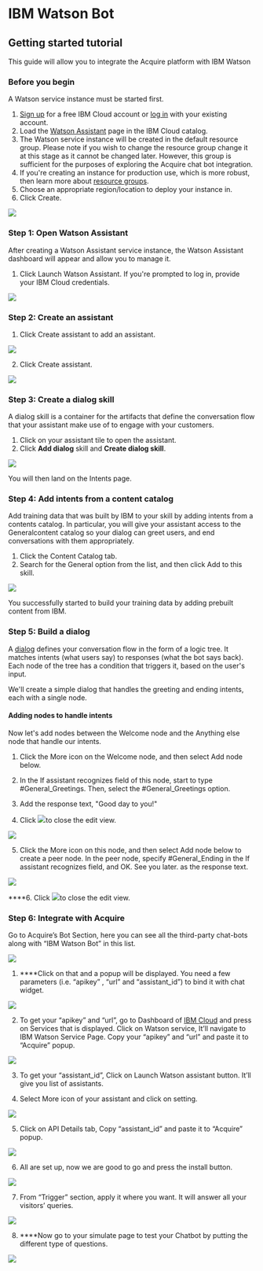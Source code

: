 # IBM Watson Bot

## **Getting started tutorial**

This guide will allow you to integrate the Acquire platform with IBM Watson

### **Before you begin**

A Watson service instance must be started first.

1. [Sign up](https://cloud.ibm.com/catalog/services/watson-assistant) for a free IBM Cloud account or [log in](https://cloud.ibm.com/catalog/services/watson-assistant) with your existing account.
2. Load the [Watson Assistant](https://cloud.ibm.com/catalog/services/watson-assistant) page in the IBM Cloud catalog.
3. The Watson service instance will be created in the default resource group. Please note if you wish to change the resource group change it at this stage as it cannot be changed later. However, this group is sufficient for the purposes of exploring the Acquire chat bot integration.
4. If you're creating an instance for production use, which is more robust, then learn more about [resource groups](https://cloud.ibm.com/docs/resources/bestpractice_rgs#bp_resourcegroups).
5. Choose an appropriate region/location to deploy your instance in.
5. Click Create.

![](https://lh3.googleusercontent.com/wfrUpTVd8FG1o_sO6EZ2bxeJQizZyDPJfkwJocDEbgPPufnGxnUid1seb8oAA8fb_1ByelklwW2iRfoBCOnM1heL36Ln5j24TgzgSjJvQHRGEouCpsE5Fe8qmzljeLFf9HQg6nhdbA=w303-h177-no)

### **Step 1: Open Watson Assistant**

After creating a Watson Assistant service instance, the Watson Assistant dashboard will appear and allow you to manage it.

1. Click Launch Watson Assistant. If you're prompted to log in, provide your IBM Cloud credentials.

![](https://lh4.googleusercontent.com/V2cnR7LPsdxdsKX1sYV3-X37nDGBx1UW6z-z3LOR2pZJN_imo4IKxu4YKgplFOiDBLfdAuSfiNaBngu1b1fonlB6XtT58NKmw0F-b4-vGARCSmRCC1k_7aAzbbhtvXiFFWpDM0-Y)

### **Step 2: Create an assistant**

1. Click Create assistant to add an assistant.

![](https://lh5.googleusercontent.com/GEN_2PrCwEr0pZP-NUL9Pce-cEZiSJ46n_u2SNh8955OrbXJjFE5D4uPn8Jrp4V9UK4qbJqnZZE3UL0D8Vdq_DYCqriAL2X8ezjr9iyebLK_FZrmx5aiMsY1Kn1IQCRKaECjrx1B)

   2. Click Create assistant.

![](https://lh3.googleusercontent.com/hyXA7Kd_RR2PFC-_rRQlcrxH1VdNYLCY9eTVtkzruNCxb95RgmNfoaDcZ8moziwSKCJGCpD28DaJyFbcJKQXbdKXiM2vO4jQ7uzRL38ApOxeg174_5f3plyEGcnuUn5-EN14yCu2)

### **Step 3: Create a dialog skill**

A dialog skill is a container for the artifacts that define the conversation flow that your assistant make use of to engage with your customers.

1. Click on your assistant tile to open the assistant.
2. Click **Add dialog** skill and **Create dialog skill**.

![](https://lh3.googleusercontent.com/kYeIrKz8stOHsPzHxFTkREKZo-1Dr0cVvMnjEEAmglnAwOc94_6Yiauzfhf8hYjJ6l2Nniq30HcW7YjsNadgkB_gcncljrzIOE7163ldLrLy5cne2t4SD4PUVFY6jKccSt0n5N1o)

You will then land on the Intents page.

### **Step 4: Add intents from a content catalog**

Add training data that was built by IBM to your skill by adding intents from a contents catalog. In particular, you will give your assistant access to the Generalcontent catalog so your dialog can greet users, and end conversations with them appropriately.

1. Click the Content Catalog tab.
2. Search for the General option from the list, and then click Add to this skill.

![](https://lh4.googleusercontent.com/NIR_ENHcUklUoq66x8G1UPYvx5TONSJbvJGksZ7gpJ4BGeyXHvKDo789mCSxuemUGMzIzSBu9w5zmmv5oFrprOoil4EoCDE2wkVkRhszXMQ6Rl82d1hM8PV-y-LwuSPoHbHGDXeL)

You successfully started to build your training data by adding prebuilt content from IBM.

### **Step 5: Build a dialog**

A [dialog](https://cloud.ibm.com/docs/services/assistant?topic=assistant-dialog-overview) defines your conversation flow in the form of a logic tree. It matches intents \(what users say\) to responses \(what the bot says back\). Each node of the tree has a condition that triggers it, based on the user's input.

We'll create a simple dialog that handles the greeting and ending intents, each with a single node.

#### Adding nodes to handle intents

Now let's add nodes between the Welcome node and the Anything else node that handle our intents.

1. Click the More icon on the Welcome node, and then select Add node below.

2. In the If assistant recognizes field of this node, start to type \#General\_Greetings. Then, select the \#General\_Greetings option.

3. Add the response text, "Good day to you!"

4. Click ![](https://lh3.googleusercontent.com/OaAmaCA_hbERAAb-dqAgDKTOT31NiCqxSBuLYh_MBWmNJ407RJUGEjlQ1_tRIirsQW_Li6nlx2GF0m9rdE2GmnI-lM5m--Vryo6zqNwJ_8QFc9PSd3Oca93Z6vyQndxg_E9xNY-1)to close the edit view.

![](https://lh5.googleusercontent.com/eP5oIzSpg_Si18lBTmU_olFeVusb3F9-3Xv2hQyOMAe41I4C5jS2oTTFQEDXKTDerSq92NnPVUiJe28_up42_L6Oj9Eh4f-y4eIs70TNObCcbkYMHzO_Rd89LyjYrz5sV-jlz0B4)

5. Click the More icon on this node, and then select Add node below to create a peer node. In the peer node, specify \#General\_Ending in the If assistant recognizes field, and OK. See you later. as the response text.

![](https://lh5.googleusercontent.com/goHV-FhUVeaCvpcFBEbmpg7qAcoqaW9FBUTgShYcHIAtPR8yPgtWk825JSRHg-GsmEqCu4Lmu5k8vITp5v7ouTt75Rt4t9BBQl8KZiXl-LWahu7czPjyIYS0tK_J_8x16gsAfola)

  ****6. Click ![](https://lh3.googleusercontent.com/we3BBvivTN5ACVkhGuDHA_0ywiV_LFclRdlsEGqm7RbopbsTd_ALd8TAqrcUvBMqPBBLmMxVnmIiQRk5W5f53pAtHZflsFWqNQoB_p01d9UmETO1wTytxZgoDbCSqo7O1aeHoS-Y)to close the edit view.

### **Step 6: Integrate with Acquire**

Go to Acquire’s Bot Section, here you can see all the third-party chat-bots along with “IBM Watson Bot” in this list.

![](https://lh3.googleusercontent.com/FTjDYSfnHQ2JQEvVgD0dR5rpcDeEMLQ0zggE2pm60Cdlj2sJ4F7YsVCnMeitnet1jSeMMnpocSex8zAtP8YB-ihOX0U7cStQA-cg3-VULlT7hnHKCpG_jFospC1_7poeIxE_WfWa)

1. ****Click on that and a popup will be displayed. You need a few parameters \(i.e. “apikey” , “url” and “assistant\_id”\) to bind it with chat widget.

![](https://lh6.googleusercontent.com/VPNsKibjkyh3DooP_xZRdEfDWC8-U4r8sD54FafpY3ZLK1QKO0TIv5BossA3q9JZtwt_7SFXNwGEhp4iN_8s5dnDceAPYnDOEKBxicPFGAccbQWGetPxXSai5vZlNhDFiWm4wnKG)

 2. To get your “apikey” and “url”, go to Dashboard of [IBM Cloud](https://cloud.ibm.com/) and press on Services that is displayed. Click on Watson service,  It’ll navigate to IBM Watson Service Page. Copy your “apikey” and “url” and paste it to “Acquire” popup.

![](https://lh5.googleusercontent.com/jyefvpdFtE_LufCznEMb-9hqcg5VmQkfMlBgG4lSrpuqgjbsIoNdkds0yMyoSfldLfV69-LrmvLdQLcHBPSsQWOJgD3V-l3RSD3toBJxjOHhVWeTuVNJbkgG9xd_UhGDIhRGMaaQ)

3. To get your “assistant\_id”,  Click on Launch Watson assistant button. It’ll give you list of assistants.

4. Select More icon of your assistant and click on setting.

![](https://lh4.googleusercontent.com/bLYo1WX8z04O8YMduqYEmZQnNwh7fLV94EKMbBOmMLFxYaHmYp1vZgXSE6tDXT79FoqFDFsf2bvI9fzrJgapaBPbiayWzvnYTu7QithL50cHZrATu4tO9pnDIrowhHm-IfRzgV4J)

5. Click on API Details tab, Copy  “assistant\_id” and paste it to “Acquire” popup.

![](https://lh3.googleusercontent.com/a1wrJYQ3P6RU2elc-9wbfL1fSYGZntIWPkWYldvXN9t8EPUDAtImRGIwkOogc0QGGrSHCBnXUrx6XvK4lENrvqAk1VDIOrl9O7-LSgRFpUSgfT9KntBiG2TPDFy4-I2POaIQH-Ww)

6. All are set up, now we are good to go and press the install button.

![](https://lh5.googleusercontent.com/_Hi4m_6bUzhjRy-P1KfxexLc2IQWYUievKgG8beqAqPbIZzLVqCLabRbjnIdfmmfYDj4RdXb_oHkqwHinfKpKDuqgoErCQZkSGSYuOaka6RrYlbylSAVJBydVqOFd_9CE2k_7Gdf)

7. From “Trigger” section, apply it where you want. It will answer all your visitors’ queries.

![](https://lh5.googleusercontent.com/aCAiySLaqnZuF6YOF1oox8fxEM2YLy1uYEMRdXSxbZ5YFKKMSh-0l50qYkpdp9k6P37MPSvEBpCvVDIX7NzGWGZgq-RoRYtyq1bswYz6B-VxTNUky-lmE2VZa4Ky3sqcflFFWD__)

8. ****Now go to your simulate page to test your Chatbot by putting the different type of questions.

![](https://lh6.googleusercontent.com/ldqqsEWZhoMwtgdSP9hAW4PIC9mxN_8Ec88TgWMXo4NDAUi1oy3ZKQnDQifK-7Niq9O8clARvHZ_7i7S90JJ1KPcrZJjF6vAKlk66I1bty8XFaO_HW50DxEG1dzku9cIoR8659P7)


